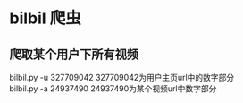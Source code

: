 # bilbil 爬虫
## 爬取某个用户下所有视频
bilbil.py -u 327709042  327709042为用户主页url中的数字部分
<br>
bilbil.py -a 24937490   24937490为某个视频url中数字部分
